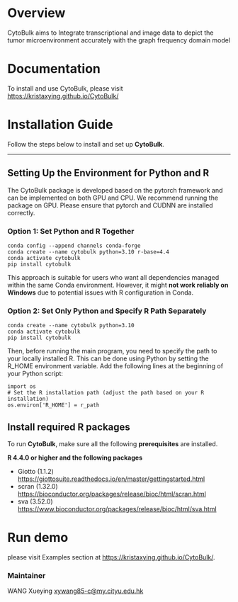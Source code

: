 # Overview
CytoBulk aims to Integrate transcriptional and image data to depict the tumor microenvironment accurately with the graph frequency domain model


# Documentation

To install and use CytoBulk, please visit https://kristaxying.github.io/CytoBulk/

# Installation Guide

Follow the steps below to install and set up **CytoBulk**.

---

## Setting Up the Environment for Python and R
The CytoBulk package is developed based on the pytorch framework and can be implemented on both GPU and CPU. We recommend running the package on GPU. Please ensure that pytorch and CUDNN are installed correctly.
### Option 1: Set Python and R Together
```
conda config --append channels conda-forge
conda create --name cytobulk python=3.10 r-base=4.4
conda activate cytobulk
pip install cytobulk
```
This approach is suitable for users who want all dependencies managed within the same Conda environment. However, it might **not work reliably on Windows** due to potential issues with R configuration in Conda.
### Option 2: Set Only Python and Specify R Path Separately

```
conda create --name cytobulk python=3.10
conda activate cytobulk
pip install cytobulk

```
Then, before running the main program, you need to specify the path to your locally installed R. This can be done using Python by setting the R_HOME environment variable. Add the following lines at the beginning of your Python script:
```
import os
# Set the R installation path (adjust the path based on your R installation)
os.environ['R_HOME'] = r_path
```
## Install required R packages

 To run **CytoBulk**, make sure all the following **prerequisites** are installed.


**R 4.4.0 or higher and the following packages** 

- Giotto (1.1.2) <https://giottosuite.readthedocs.io/en/master/gettingstarted.html>
- scran (1.32.0) <https://bioconductor.org/packages/release/bioc/html/scran.html>
- sva (3.52.0) <https://www.bioconductor.org/packages/release/bioc/html/sva.html>


# Run demo
please visit Examples section at https://kristaxying.github.io/CytoBulk/.



### Maintainer
WANG Xueying xywang85-c@my.cityu.edu.hk

